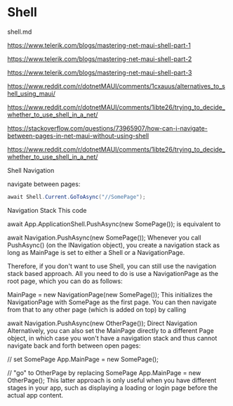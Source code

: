 # Shell

shell.md

https://www.telerik.com/blogs/mastering-net-maui-shell-part-1

https://www.telerik.com/blogs/mastering-net-maui-shell-part-2

https://www.telerik.com/blogs/mastering-net-maui-shell-part-3

https://www.reddit.com/r/dotnetMAUI/comments/1cxauus/alternatives_to_shell_using_maui/

https://www.reddit.com/r/dotnetMAUI/comments/1ibte26/trying_to_decide_whether_to_use_shell_in_a_net/


https://stackoverflow.com/questions/73965907/how-can-i-navigate-between-pages-in-net-maui-without-using-shell


https://www.reddit.com/r/dotnetMAUI/comments/1ibte26/trying_to_decide_whether_to_use_shell_in_a_net/



Shell Navigation


navigate between pages:

```csharp
await Shell.Current.GoToAsync("//SomePage");
```

Navigation Stack
This code

await App.ApplicationShell.PushAsync(new SomePage());
is equivalent to

await Navigation.PushAsync(new SomePage());
Whenever you call PushAsync() (on the INavigation object), you create a navigation stack as long as MainPage is set to either a Shell or a NavigationPage.

Therefore, if you don't want to use Shell, you can still use the navigation stack based approach. All you need to do is use a NavigationPage as the root page, which you can do as follows:

MainPage = new NavigationPage(new SomePage());
This initializes the NavigationPage with SomePage as the first page. You can then navigate from that to any other page (which is added on top) by calling

await Navigation.PushAsync(new OtherPage());
Direct Navigation
Alternatively, you can also set the MainPage directly to a different Page object, in which case you won't have a navigation stack and thus cannot navigate back and forth between open pages:

// set SomePage
App.MainPage = new SomePage();

// "go" to OtherPage by replacing SomePage
App.MainPage = new OtherPage();
This latter approach is only useful when you have different stages in your app, such as displaying a loading or login page before the actual app content.

